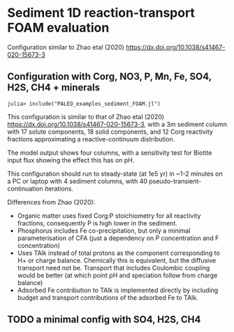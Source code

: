 # Sediment 1D reaction-transport FOAM evaluation

Configuration similar to Zhao etal (2020) <https://dx.doi.org/10.1038/s41467-020-15673-3>


## Configuration with Corg, NO3, P, Mn, Fe, SO4, H2S, CH4 + minerals

    julia> include("PALEO_examples_sediment_FOAM.jl")

This configuration is similar to that of Zhao etal (2020) <https://dx.doi.org/10.1038/s41467-020-15673-3>,
with a 3m sediment column with 17 solute components, 18 solid components, 
and 12 Corg reactivity fractions approximating a reactive-continuum distribution.

The model output shows four columns, with a sensitivity test for Biotite input flux
showing the effect this has on pH.

This configuration should run to steady-state (at 1e5 yr) in ~1-2 minutes on a PC or laptop with 4 sediment columns,
with 40 pseudo-transient-continuation iterations.

Differences from Zhao (2020):
- Organic matter uses fixed Corg:P stoichiometry for all reactivity fractions, 
  consequently P is high lower in the sediment.
- Phosphorus includes Fe co-precipitation, but only a minimal parameterisation of CFA
  (just a dependency on P concentration and F concentration)
- Uses TAlk instead of total protons as the component corresponding to H+ or charge balance.
  Chemically this is equivalent, but the diffusive transport need not be.
  Transport that includes Coulombic coupling would be better (at which point pH and speciation
  follow from charge balance)
- Adsorbed Fe contribution to TAlk is implemented directly by including budget and transport contributions of the
  adsorbed Fe to TAlk. 

## TODO a minimal config with SO4, H2S, CH4